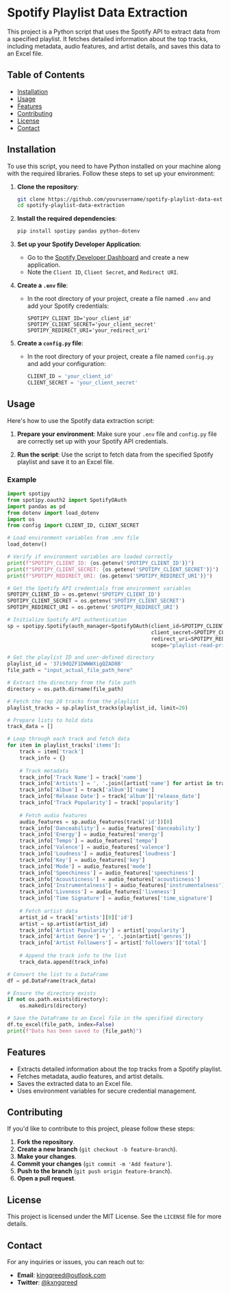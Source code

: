 # Spotify Playlist Data Extraction

This project is a Python script that uses the Spotify API to extract data from a specified playlist. It fetches detailed information about the top tracks, including metadata, audio features, and artist details, and saves this data to an Excel file.

## Table of Contents

- [Installation](#installation)
- [Usage](#usage)
- [Features](#features)
- [Contributing](#contributing)
- [License](#license)
- [Contact](#contact)

## Installation

To use this script, you need to have Python installed on your machine along with the required libraries. Follow these steps to set up your environment:

1. **Clone the repository**:
   ```bash
   git clone https://github.com/yourusername/spotify-playlist-data-extraction.git
   cd spotify-playlist-data-extraction
   ```

2. **Install the required dependencies**:
   ```bash
   pip install spotipy pandas python-dotenv
   ```

3. **Set up your Spotify Developer Application**:
   - Go to the [Spotify Developer Dashboard](https://developer.spotify.com/dashboard/applications) and create a new application.
   - Note the `Client ID`, `Client Secret`, and `Redirect URI`.

4. **Create a `.env` file**:
   - In the root directory of your project, create a file named `.env` and add your Spotify credentials:
     ```
     SPOTIPY_CLIENT_ID='your_client_id'
     SPOTIPY_CLIENT_SECRET='your_client_secret'
     SPOTIPY_REDIRECT_URI='your_redirect_uri'
     ```

5. **Create a `config.py` file**:
   - In the root directory of your project, create a file named `config.py` and add your configuration:
     ```python
     CLIENT_ID = 'your_client_id'
     CLIENT_SECRET = 'your_client_secret'
     ```

## Usage

Here's how to use the Spotify data extraction script:

1. **Prepare your environment**: Make sure your `.env` file and `config.py` file are correctly set up with your Spotify API credentials.

2. **Run the script**: Use the script to fetch data from the specified Spotify playlist and save it to an Excel file.

### Example

```python
import spotipy
from spotipy.oauth2 import SpotifyOAuth
import pandas as pd
from dotenv import load_dotenv
import os
from config import CLIENT_ID, CLIENT_SECRET

# Load environment variables from .env file
load_dotenv()

# Verify if environment variables are loaded correctly
print(f"SPOTIPY_CLIENT_ID: {os.getenv('SPOTIPY_CLIENT_ID')}")
print(f"SPOTIPY_CLIENT_SECRET: {os.getenv('SPOTIPY_CLIENT_SECRET')}")
print(f"SPOTIPY_REDIRECT_URI: {os.getenv('SPOTIPY_REDIRECT_URI')}")

# Get the Spotify API credentials from environment variables
SPOTIPY_CLIENT_ID = os.getenv('SPOTIPY_CLIENT_ID')
SPOTIPY_CLIENT_SECRET = os.getenv('SPOTIPY_CLIENT_SECRET')
SPOTIPY_REDIRECT_URI = os.getenv('SPOTIPY_REDIRECT_URI')

# Initialize Spotify API authentication
sp = spotipy.Spotify(auth_manager=SpotifyOAuth(client_id=SPOTIPY_CLIENT_ID,
                                               client_secret=SPOTIPY_CLIENT_SECRET,
                                               redirect_uri=SPOTIPY_REDIRECT_URI,
                                               scope="playlist-read-private"))

# Get the playlist ID and user-defined directory
playlist_id = '37i9dQZF1DWWWXigQZAD8B'
file_path = "input_actual_file_path_here"

# Extract the directory from the file path
directory = os.path.dirname(file_path)

# Fetch the top 20 tracks from the playlist
playlist_tracks = sp.playlist_tracks(playlist_id, limit=20)

# Prepare lists to hold data
track_data = []

# Loop through each track and fetch data
for item in playlist_tracks['items']:
    track = item['track']
    track_info = {}
    
    # Track metadata
    track_info['Track Name'] = track['name']
    track_info['Artists'] = ', '.join([artist['name'] for artist in track['artists']])
    track_info['Album'] = track['album']['name']
    track_info['Release Date'] = track['album']['release_date']
    track_info['Track Popularity'] = track['popularity']
    
    # Fetch audio features
    audio_features = sp.audio_features(track['id'])[0]
    track_info['Danceability'] = audio_features['danceability']
    track_info['Energy'] = audio_features['energy']
    track_info['Tempo'] = audio_features['tempo']
    track_info['Valence'] = audio_features['valence']
    track_info['Loudness'] = audio_features['loudness']
    track_info['Key'] = audio_features['key']
    track_info['Mode'] = audio_features['mode']
    track_info['Speechiness'] = audio_features['speechiness']
    track_info['Acousticness'] = audio_features['acousticness']
    track_info['Instrumentalness'] = audio_features['instrumentalness']
    track_info['Liveness'] = audio_features['liveness']
    track_info['Time Signature'] = audio_features['time_signature']
    
    # Fetch artist data
    artist_id = track['artists'][0]['id']
    artist = sp.artist(artist_id)
    track_info['Artist Popularity'] = artist['popularity']
    track_info['Artist Genre'] = ', '.join(artist['genres'])
    track_info['Artist Followers'] = artist['followers']['total']
    
    # Append the track info to the list
    track_data.append(track_info)

# Convert the list to a DataFrame
df = pd.DataFrame(track_data)

# Ensure the directory exists
if not os.path.exists(directory):
    os.makedirs(directory)

# Save the DataFrame to an Excel file in the specified directory
df.to_excel(file_path, index=False)
print(f"Data has been saved to {file_path}")
```

## Features

- Extracts detailed information about the top tracks from a Spotify playlist.
- Fetches metadata, audio features, and artist details.
- Saves the extracted data to an Excel file.
- Uses environment variables for secure credential management.
## Contributing

If you'd like to contribute to this project, please follow these steps:

1. **Fork the repository**.
2. **Create a new branch** (`git checkout -b feature-branch`).
3. **Make your changes**.
4. **Commit your changes** (`git commit -m 'Add feature'`).
5. **Push to the branch** (`git push origin feature-branch`).
6. **Open a pull request**.

## License

This project is licensed under the MIT License. See the `LICENSE` file for more details.

## Contact

For any inquiries or issues, you can reach out to:
- **Email**: kingqreed@outlook.com
- **Twitter**: [@kxngqreed](https://twitter.com/yourusername)
